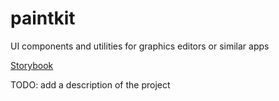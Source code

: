 # paintkit

UI components and utilities for graphics editors or similar apps

[Storybook](https://seanchas116.github.io/paintkit/storybook)

TODO: add a description of the project
